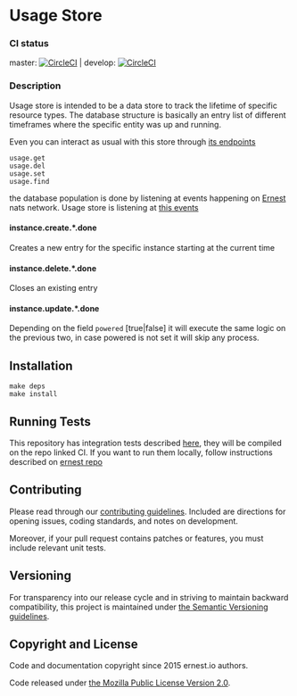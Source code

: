# Usage Store

### CI status
master: [![CircleCI](https://circleci.com/gh/ernestio/usage-store/tree/master.svg?style=shield)](https://circleci.com/gh/ernestio/usage-store/tree/master)  | develop: [![CircleCI](https://circleci.com/gh/ernestio/usage-store/tree/develop.svg?style=shield)](https://circleci.com/gh/ernestio/usage-store/tree/develop)

### Description

Usage store is intended to be a data store to track the lifetime of specific resource types.
The database structure is basically an entry list of different timeframes where the specific entity was up and running.

Even you can interact as usual with this store through [its endpoints](main.go#L14)
```
usage.get
usage.del
usage.set
usage.find
```
the database population is done by listening at events happening on [Ernest](http://ernest.io) nats network. Usage store is listening at [this events](main.go#L48)

#### instance.create.*.done
Creates a new entry for the specific instance starting at the current time

#### instance.delete.*.done
Closes an existing entry

#### instance.update.*.done
Depending on the field `powered` [true|false] it will execute the same logic on the previous two, in case powered is not set it will skip any process.


## Installation

```
make deps
make install
```

## Running Tests

This repository has integration tests described [here](https://github.com/ernestio/ernest/blob/master/internal/features/cli/usage_report.feature), they will be compiled on the repo linked CI. If you want to run them locally, follow instructions described on [ernest repo](https://github.com/ernestio/ernest)

## Contributing

Please read through our
[contributing guidelines](CONTRIBUTING.md).
Included are directions for opening issues, coding standards, and notes on
development.

Moreover, if your pull request contains patches or features, you must include
relevant unit tests.

## Versioning

For transparency into our release cycle and in striving to maintain backward
compatibility, this project is maintained under [the Semantic Versioning guidelines](http://semver.org/).

## Copyright and License

Code and documentation copyright since 2015 ernest.io authors.

Code released under
[the Mozilla Public License Version 2.0](LICENSE).
